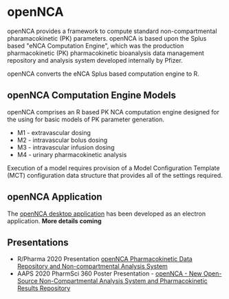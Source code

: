 # openNCA

openNCA provides a framework to compute standard non-compartmental pharamacokinetic (PK) parameters. openNCA is based upon the Splus based "eNCA Computation Engine", which was the production pharmacokinetic (PK) pharmacokinetic bioanalysis data management repository and analysis system developed internally by Pfizer.

openNCA converts the eNCA Splus based computation engine to R.

## openNCA Computation Engine Models

openNCA comprises an R based PK NCA computation engine designed for the using for basic models of PK parameter generation.

- M1 - extravascular dosing
- M2 - intravascular bolus dosing
- M3 - intravascular infusion dosing
- M4 - urinary pharmacokinetic analysis

Execution of a model requires provision of a Model Configuration Template (MCT) configuration data structure that provides all of the settings required.

## openNCA Application
The [openNCA desktop application](https://github.com/tensfeldt/openNCAapp) has been developed as an electron application. **More details coming** 

## Presentations

- R/Pharma 2020 Presentation [openNCA Pharmacokinetic Data Repository and Non-compartmental Analysis System](https://www.youtube.com/watch?v=Dw6HrBUdcmU)
- AAPS 2020 PharmSci 360 Poster Presentation - [openNCA - New Open-Source Non-Compartmental Analysis System and Pharmacokinetic Results Repository](https://posters.aaps.org/pdfviewer/web/viewer.html?file=https%3A//posters.aaps.org/aaps/download/poster%3Fcm_id%3D315419)
